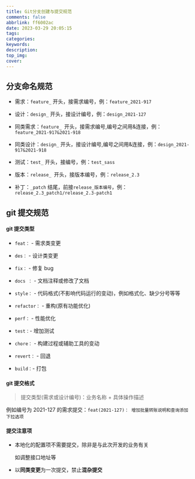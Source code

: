 ```yaml
---
title: Git分支创建与提交规范
comments: false
abbrlink: ff6002ac
date: 2023-03-29 20:05:15
tags:
categories:
keywords:
description:
top_img:
cover:
---
```


## 分支命名规范

- 需求：`feature_` 开头，接需求编号，例：`feature_2021-917`

- 设计：`design_` 开头，接设计编号，例：`design_2021-127`

- 同类需求：`feature_ `开头，接需求编号,编号之间用&连接，例：`feature_2021-917&2021-918`

- 同类设计：`design_` 开头，接设计编号,编号之间用&连接，例：`design_2021-917&2021-918`

- 测试：`test_` 开头，接编号，例：`test_sass`

- 版本：`release_ `开头，接版本编号，例：`release_2.3`

- 补丁：`_patch` 结尾，前接`release_版本编号`，例：`release_2.3_patch1/release_2.3-patch1`

## git 提交规范

#### git 提交类型

- `feat：` - 需求类变更

- `des：` - 设计类变更

- `fix：` - 修复 bug

- `docs ：` - 文档注释或修改了文档

- `style：` - 代码格式(不影响代码运行的变动)，例如格式化、缺少分号等等

- `refactor：` - 重构(原有功能优化)

- `perf：` - 性能优化

- `test：`- 增加测试

- `chore：` - 构建过程或辅助工具的变动

- `revert：` - 回退

- `build：`- 打包

#### git 提交格式

> 提交类型(需求或设计编号)：业务名称 + 具体操作描述

例如编号为 2021-127 的需求提交：`feat(2021-127)： 增加批量转账说明和查询添加下拉选项`

#### 提交注意项

- 本地化的配置项不需要提交，除非是与此次开发的业务有关

  如调整接口地址等

- 以**同类变更**为一次提交，禁止**混杂提交**
